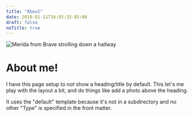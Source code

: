 ```yaml
---
title: "About"
date: 2018-01-11T16:03:33-05:00
draft: false
noTitle: true
---
```


<img alt="Merida from Brave strolling down a hallway" src="https://media.giphy.com/media/ozjLCijOIW7a8/source.gif">

<h1>About me!</h1>

I have this page setup to *not* show a heading/title by default. This let's me play with the layout a bit, and do things like add a photo above the heading.

It uses the "default" template because it's not in a subdirectory and no other "Type" is specified in the front matter.